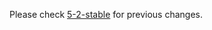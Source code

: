 
Please check [5-2-stable](https://github.com/rails/rails/blob/5-2-stable/activesupport/CHANGELOG.md) for previous changes.
